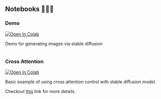 ## Notebooks 👨🏻‍💻

### Demo 

[![Open In Colab](https://colab.research.google.com/assets/colab-badge.svg)](https://colab.research.google.com/github/mohammadzainabbas/Deep-Learning-CS/blob/main/notebooks/Demo.ipynb)

Demo for generating images via stable diffusion

# 
### Cross Attention 

[![Open In Colab](https://colab.research.google.com/assets/colab-badge.svg)](https://colab.research.google.com/github/mohammadzainabbas/Deep-Learning-CS/blob/main/notebooks/CrossAttention.ipynb)

Basic example of using cross attention control with stable diffusion model.

Checkout [this](https://github.com/bloc97/CrossAttentionControl) link for more details.

# 



<!-- [CrossAttention](https://github.com/mohammadzainabbas/Deep-Learning-CS/blob/main/notebooks/CrossAttention.ipynb)

[![Open In Colab](https://colab.research.google.com/assets/colab-badge.svg)](https://colab.research.google.com/github/googlecolab/colabtools/blob/main/notebooks/colab-github-demo.ipynb)

<a href="https://colab.research.google.com/github/googlecolab/colabtools/blob/main/notebooks/colab-github-demo.ipynb">
  <img src="https://colab.research.google.com/assets/colab-badge.svg" alt="Open In Colab"/>
</a> -->